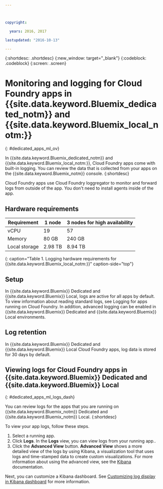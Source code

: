 ```yaml
---



copyright:

  years: 2016, 2017

lastupdated: "2016-10-13"

---
```


{:shortdesc: .shortdesc}
{:new_window: target="_blank"}
{:codeblock: .codeblock}
{:screen: .screen}

<!-- audience blue staging only begin -->

# Monitoring and logging for Cloud Foundry apps in {{site.data.keyword.Bluemix_dedicated_notm}} and {{site.data.keyword.Bluemix_local_notm:}}
{: #dedicated_apps_ml_ov}


In {{site.data.keyword.Bluemix_dedicated_notm}} and {{site.data.keyword.Bluemix_local_notm:}}, Cloud Foundry apps come with built-in logging. You can review the data that is collected from your apps on the {{site.data.keyword.Bluemix_notm}} console.
{:shortdesc}

Cloud Foundry apps use Cloud Foundry loggregator to monitor and forward logs from outside of the app. You don't need to install agents inside of the app.

## Hardware requirements


| **Requirement** |    **1 node**     | **3 nodes for high availability** |
|-----------------|-------------------|-------------------|
vCPU | 19 | 57 |
Memory | 80 GB | 240 GB |
Local storage | 2.98 TB | 8.94 TB |
{: caption="Table 1. Logging hardware requirements for {{site.data.keyword.Bluemix_local_notm:}}" caption-side="top"}

## Setup

In {{site.data.keyword.Bluemix}} Dedicated and {{site.data.keyword.Bluemix}} Local, logs are active for all apps by default. To view information about reading standard logs, see Logging for apps running on Cloud Foundry. In addition, advanced logging can be enabled in {{site.data.keyword.Bluemix}} Dedicated and {{site.data.keyword.Bluemix}} Local environments.

## Log retention

In {{site.data.keyword.Bluemix}} Dedicated and {{site.data.keyword.Bluemix}} Local Cloud Foundry apps, log data is stored for 30 days by default.

## Viewing logs for Cloud Foundry apps in {{site.data.keyword.Bluemix}} Dedicated and {{site.data.keyword.Bluemix}} Local
{: #dedicated_apps_ml_logs_dash}

You can review logs for the apps that you are running on {{site.data.keyword.Bluemix_notm}} Dedicated and {{site.data.keyword.Bluemix_notm}} Local.
{:shortdesc}

To view your app logs, follow these steps.
1. Select a running app.
2. Click **Logs**. In the **Logs** view, you can view logs from your running app..
4. Click the **Advanced View** button. **Advanced View** shows a more detailed view of the logs by using Kibana, a visualization tool that uses logs and time-stamped data to create custom visualizations. For more information about using the advanced view, see the [Kibana](https://www.elastic.co/guide/en/kibana/current/index.html) documentation.

Next, you can customize a Kibana dashboard. See [Customizing log display in Kibana dashboard](/docs/containers/monitoringandlogging/container_ml_logs.html#container_ml_dash_logs_custom) for more information.

<!-- audience blue staging only end comment -->
